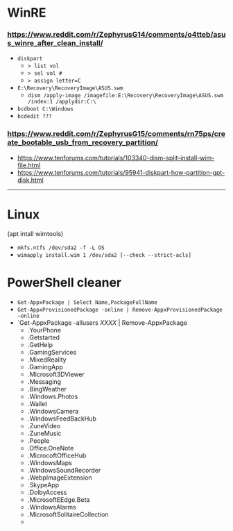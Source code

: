# WinRE

### https://www.reddit.com/r/ZephyrusG14/comments/o4tteb/asus_winre_after_clean_install/
- `diskpart`
  - `> list vol`
  - `> sel vol #`
  - `> assign letter=C`
- `E:\Recovery\RecoveryImage\ASUS.swm`
  - `dism /apply-image /imagefile:E:\Recovery\RecoveryImage\ASUS.swm /index:1 /applydir:C:\`
- `bcdboot C:\Windows`
- `bcdedit ???`

### https://www.reddit.com/r/ZephyrusG15/comments/rn75ps/create_bootable_usb_from_recovery_partition/
- https://www.tenforums.com/tutorials/103340-dism-split-install-wim-file.html
- https://www.tenforums.com/tutorials/95941-diskpart-how-partition-gpt-disk.html

---

# Linux
(apt intall wimtools)
- `mkfs.ntfs /dev/sda2 -f -L OS`
- `wimapply install.wim 1 /dev/sda2 [--check --strict-acls]`

# PowerShell cleaner
- `Get-AppxPackage | Select Name,PackageFullName`
- `Get-AppxProvisionedPackage -online | Remove-AppxProvisionedPackage –online`
- `Get-AppxPackage -allusers *XXXX* | Remove-AppxPackage
  - .YourPhone
  - .Getstarted
  - .GetHelp
  - .GamingServices
  - .MixedReality
  - .GamingApp
  - .Microsoft3DViewer
  - .Messaging
  - .BingWeather
  - .Windows.Photos
  - .Wallet
  - .WindowsCamera
  - .WindowsFeedBackHub
  - .ZuneVideo
  - .ZuneMusic
  - .People
  - .Office.OneNote
  - .MicrocoftOfficeHub
  - .WindowsMaps
  - .WindowsSoundRecorder
  - .WebpImageExtension
  - .SkypeApp
  - .DolbyAccess
  - .MicrosoftEEdge.Beta
  - .WindowsAlarms
  - .MicrosoftSolitaireCollection
  - 
